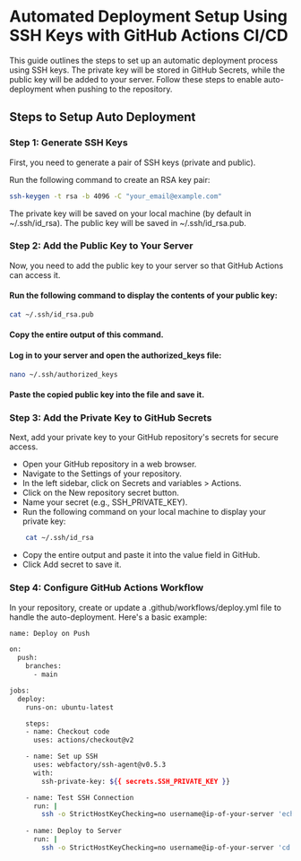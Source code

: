 # Automated Deployment Setup Using SSH Keys with GitHub Actions CI/CD

This guide outlines the steps to set up an automatic deployment process using SSH keys. The private key will be stored in GitHub Secrets, while the public key will be added to your server. Follow these steps to enable auto-deployment when pushing to the repository.

## Steps to Setup Auto Deployment

### Step 1: Generate SSH Keys

First, you need to generate a pair of SSH keys (private and public).

Run the following command to create an RSA key pair:

```bash
ssh-keygen -t rsa -b 4096 -C "your_email@example.com"

```

The private key will be saved on your local machine (by default in ~/.ssh/id_rsa).
The public key will be saved in ~/.ssh/id_rsa.pub.

### Step 2: Add the Public Key to Your Server

Now, you need to add the public key to your server so that GitHub Actions can access it.

#### Run the following command to display the contents of your public key:

```bash
cat ~/.ssh/id_rsa.pub

```

#### Copy the entire output of this command.

#### Log in to your server and open the authorized_keys file:
```bash
nano ~/.ssh/authorized_keys
```

#### Paste the copied public key into the file and save it.

### Step 3: Add the Private Key to GitHub Secrets

Next, add your private key to your GitHub repository's secrets for secure access.
 - Open your GitHub repository in a web browser.
 - Navigate to the Settings of your repository.
 - In the left sidebar, click on Secrets and variables > Actions.
 - Click on the New repository secret button.
 - Name your secret (e.g., SSH_PRIVATE_KEY).
 - Run the following command on your local machine to display your private key:
```bash
    cat ~/.ssh/id_rsa
```
 - Copy the entire output and paste it into the value field in GitHub.
 - Click Add secret to save it.

### Step 4: Configure GitHub Actions Workflow

In your repository, create or update a .github/workflows/deploy.yml file to handle the auto-deployment. Here's a basic example:

```bash
name: Deploy on Push

on:
  push:
    branches:
      - main

jobs:
  deploy:
    runs-on: ubuntu-latest

    steps:
    - name: Checkout code
      uses: actions/checkout@v2

    - name: Set up SSH
      uses: webfactory/ssh-agent@v0.5.3
      with:
        ssh-private-key: ${{ secrets.SSH_PRIVATE_KEY }}

    - name: Test SSH Connection
      run: |
        ssh -o StrictHostKeyChecking=no username@ip-of-your-server 'echo "SSH connection successful!"'
        
    - name: Deploy to Server
      run: |
        ssh -o StrictHostKeyChecking=no username@ip-of-your-server 'cd /path/to/public_html && git pull origin main && echo "Deployment completed successfully." || echo "Deployment failed."'





